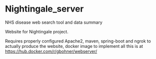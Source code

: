 # Nightingale_server
NHS disease web search tool and data summary

Website for Nightingale project.

Requires properly configured Apache2, maven, spring-boot and ngrok to actually produce the website, docker image to implement all this is at https://hub.docker.com/r/gbohner/webserver/

